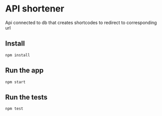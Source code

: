# API shortener

Api connected to db that creates shortcodes to redirect to corresponding url

## Install

    npm install

## Run the app

    npm start

## Run the tests

    npm test